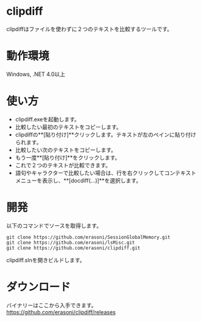 # clipdiff
clipdiffはファイルを使わずに２つのテキストを比較するツールです。

# 動作環境
Windows, .NET 4.0以上

# 使い方
* clipdiff.exeを起動します。
* 比較したい最初のテキストをコピーします。
* clipdiffの**[貼り付け]**クリックします。テキストが左のペインに貼り付けられます。
* 比較したい次のテキストをコピーします。
* もう一度**[貼り付け]**をクリックします。
* これで２つのテキストが比較できます。
* 語句やキャラクターで比較したい場合は、行を右クリックしてコンテキストメニューを表示し、**[docdiff(...)]**を選択します。

# 開発
以下のコマンドでソースを取得します。
```
git clone https://github.com/erasoni/SessionGlobalMemory.git
git clone https://github.com/erasoni/lsMisc.git
git clone https://github.com/erasoni/clipdiff.git
```
clipdiff.slnを開きビルドします。

# ダウンロード
バイナリーはここから入手できます。
https://github.com/erasoni/clipdiff/releases
